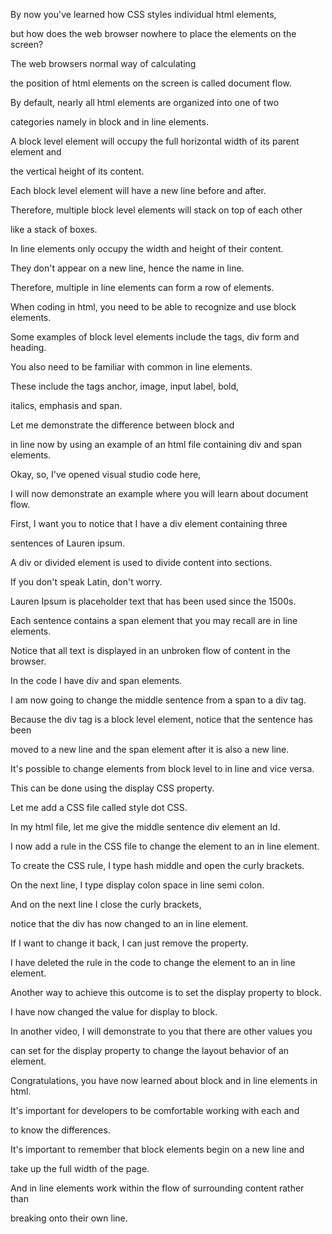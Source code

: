 By now you've learned how CSS styles individual html elements, 

but how does the web browser nowhere to place the elements on the screen? 

The web browsers normal way of calculating 

the position of html elements on the screen is called document flow. 

By default, nearly all html elements are organized into one of two 

categories namely in block and in line elements.



A block level element will occupy the full horizontal width of its parent element and 

the vertical height of its content. 

Each block level element will have a new line before and after. 

Therefore, multiple block level elements will stack on top of each other 

like a stack of boxes. 

In line elements only occupy the width and height of their content. 

They don't appear on a new line, hence the name in line. 

Therefore, multiple in line elements can form a row of elements. 

When coding in html, you need to be able to recognize and use block elements. 

Some examples of block level elements include the tags, div form and heading. 

You also need to be familiar with common in line elements. 

These include the tags anchor, image, input label, bold, 

italics, emphasis and span.


Let me demonstrate the difference between block and 

in line now by using an example of an html file containing div and span elements.



Okay, so, I've opened visual studio code here, 

I will now demonstrate an example where you will learn about document flow. 

First, I want you to notice that I have a div element containing three 

sentences of Lauren ipsum. 

A div or divided element is used to divide content into sections. 

If you don't speak Latin, don't worry. 

Lauren Ipsum is placeholder text that has been used since the 1500s.



Each sentence contains a span element that you may recall are in line elements.



Notice that all text is displayed in an unbroken flow of content in the browser.


In the code I have div and span elements. 

I am now going to change the middle sentence from a span to a div tag. 

Because the div tag is a block level element, notice that the sentence has been 

moved to a new line and the span element after it is also a new line. 

It's possible to change elements from block level to in line and vice versa. 

This can be done using the display CSS property.



Let me add a CSS file called style dot CSS. 

In my html file, let me give the middle sentence div element an Id. 

I now add a rule in the CSS file to change the element to an in line element. 

To create the CSS rule, I type hash middle and open the curly brackets. 

On the next line, I type display colon space in line semi colon. 

And on the next line I close the curly brackets, 

notice that the div has now changed to an in line element. 

If I want to change it back, I can just remove the property.



I have deleted the rule in the code to change the element to an in line element. 

Another way to achieve this outcome is to set the display property to block.



I have now changed the value for display to block. 

In another video, I will demonstrate to you that there are other values you 

can set for the display property to change the layout behavior of an element. 

Congratulations, you have now learned about block and in line elements in html. 

It's important for developers to be comfortable working with each and 

to know the differences.



It's important to remember that block elements begin on a new line and 

take up the full width of the page. 

And in line elements work within the flow of surrounding content rather than 

breaking onto their own line.